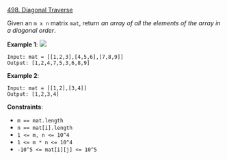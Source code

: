 [498. Diagonal Traverse](https://leetcode.com/problems/diagonal-traverse/)

Given an `m x n` matrix `mat`, return *an array of all the elements of the array in a diagonal order*.

**Example 1**:
![](https://assets.leetcode.com/uploads/2021/04/10/diag1-grid.jpg)
```
Input: mat = [[1,2,3],[4,5,6],[7,8,9]]
Output: [1,2,4,7,5,3,6,8,9]
```

**Example 2**:
```
Input: mat = [[1,2],[3,4]]
Output: [1,2,3,4]
```

**Constraints**:

* `m == mat.length`
* `n == mat[i].length`
* `1 <= m, n <= 10^4`
* `1 <= m * n <= 10^4`
* `-10^5 <= mat[i][j] <= 10^5`